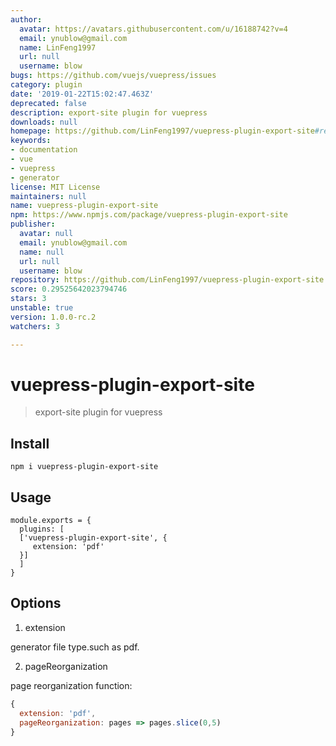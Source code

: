 ```yaml
---
author:
  avatar: https://avatars.githubusercontent.com/u/16188742?v=4
  email: ynublow@gmail.com
  name: LinFeng1997
  url: null
  username: blow
bugs: https://github.com/vuejs/vuepress/issues
category: plugin
date: '2019-01-22T15:02:47.463Z'
deprecated: false
description: export-site plugin for vuepress
downloads: null
homepage: https://github.com/LinFeng1997/vuepress-plugin-export-site#readme
keywords:
- documentation
- vue
- vuepress
- generator
license: MIT License
maintainers: null
name: vuepress-plugin-export-site
npm: https://www.npmjs.com/package/vuepress-plugin-export-site
publisher:
  avatar: null
  email: ynublow@gmail.com
  name: null
  url: null
  username: blow
repository: https://github.com/LinFeng1997/vuepress-plugin-export-site
score: 0.29525642023794746
stars: 3
unstable: true
version: 1.0.0-rc.2
watchers: 3

---
```


# vuepress-plugin-export-site

> export-site plugin for vuepress

## Install
```
npm i vuepress-plugin-export-site
```

## Usage
```
module.exports = {
  plugins: [
  ['vuepress-plugin-export-site', {
     extension: 'pdf'
  }]
  ]
}
```

## Options

1. extension

generator file type.such as pdf.

2. pageReorganization

page reorganization function:
```javascript
{
  extension: 'pdf',
  pageReorganization: pages => pages.slice(0,5)
}
```
